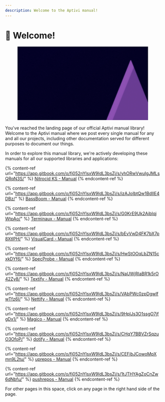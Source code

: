 ```yaml
---
description: Welcome to the Aptivi manual!
---
```


# 👋 Welcome!

<figure><img src=".gitbook/assets/aptivi-bg-2k.png" alt=""><figcaption></figcaption></figure>

You've reached the landing page of our official Aptivi manual library! Welcome to the Aptivi manual where we post every single manual for any and all our projects, including other documentation served for different purposes to document our things.

In order to explore this manual library, we're actively developing these manuals for all our supported libraries and applications:

{% content-ref url="https://app.gitbook.com/o/fj052nYlsxW9IdL3bsZj/s/yhORwVwuIgJMLsQRqN3S/" %}
[Nitrocid KS - Manual](https://app.gitbook.com/o/fj052nYlsxW9IdL3bsZj/s/yhORwVwuIgJMLsQRqN3S/)
{% endcontent-ref %}

{% content-ref url="https://app.gitbook.com/o/fj052nYlsxW9IdL3bsZj/s/izAJoIbtQw1BdIlE4DBz/" %}
[BassBoom - Manual](https://app.gitbook.com/o/fj052nYlsxW9IdL3bsZj/s/izAJoIbtQw1BdIlE4DBz/)
{% endcontent-ref %}

{% content-ref url="https://app.gitbook.com/o/fj052nYlsxW9IdL3bsZj/s/G0KrE9Uk2AiblqjWtpAo/" %}
[Terminaux - Manual](https://app.gitbook.com/o/fj052nYlsxW9IdL3bsZj/s/G0KrE9Uk2AiblqjWtpAo/)
{% endcontent-ref %}

{% content-ref url="https://app.gitbook.com/o/fj052nYlsxW9IdL3bsZj/s/bEvVwD4FK7bX7p8XtIPH/" %}
[VisualCard - Manual](https://app.gitbook.com/o/fj052nYlsxW9IdL3bsZj/s/bEvVwD4FK7bX7p8XtIPH/)
{% endcontent-ref %}

{% content-ref url="https://app.gitbook.com/o/fj052nYlsxW9IdL3bsZj/s/HwStOOqLbZN15cxkDYf6/" %}
[SpecProbe - Manual](https://app.gitbook.com/o/fj052nYlsxW9IdL3bsZj/s/HwStOOqLbZN15cxkDYf6/)
{% endcontent-ref %}

{% content-ref url="https://app.gitbook.com/o/fj052nYlsxW9IdL3bsZj/s/NaUWjRlaBR1k5rO42Zy8/" %}
[Textify - Manual](https://app.gitbook.com/o/fj052nYlsxW9IdL3bsZj/s/NaUWjRlaBR1k5rO42Zy8/)
{% endcontent-ref %}

{% content-ref url="https://app.gitbook.com/o/fj052nYlsxW9IdL3bsZj/s/VAbPWc0zpDgwlfwTfz6I/" %}
[Nettify - Manual](https://app.gitbook.com/o/fj052nYlsxW9IdL3bsZj/s/VAbPWc0zpDgwlfwTfz6I/)
{% endcontent-ref %}

{% content-ref url="https://app.gitbook.com/o/fj052nYlsxW9IdL3bsZj/s/9HplJs3O1ssgO7jfgDx1/" %}
[Magico - Manual](https://app.gitbook.com/o/fj052nYlsxW9IdL3bsZj/s/9HplJs3O1ssgO7jfgDx1/)
{% endcontent-ref %}

{% content-ref url="https://app.gitbook.com/o/fj052nYlsxW9IdL3bsZj/s/CHqY7BBVZrSqzuO3OfoP/" %}
[dotify - Manual](https://app.gitbook.com/o/fj052nYlsxW9IdL3bsZj/s/CHqY7BBVZrSqzuO3OfoP/)
{% endcontent-ref %}

{% content-ref url="https://app.gitbook.com/o/fj052nYlsxW9IdL3bsZj/s/CEFibJCowoMpXmn9L2tu/" %}
[uprepos - Manual](https://app.gitbook.com/o/fj052nYlsxW9IdL3bsZj/s/CEFibJCowoMpXmn9L2tu/)
{% endcontent-ref %}

{% content-ref url="https://app.gitbook.com/o/fj052nYlsxW9IdL3bsZj/s/1tJTHYAgZoCnZw6dNbfu/" %}
[pushrepos - Manual](https://app.gitbook.com/o/fj052nYlsxW9IdL3bsZj/s/1tJTHYAgZoCnZw6dNbfu/)
{% endcontent-ref %}

For other pages in this space, click on any page in the right hand side of the page.
